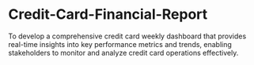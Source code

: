 # Credit-Card-Financial-Report
To develop a comprehensive credit card weekly dashboard that provides real-time insights into key performance metrics and trends, enabling stakeholders to monitor and analyze credit card operations effectively.
